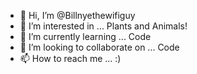 - 👋 Hi, I’m @Billnyethewifiguy
- 👀 I’m interested in ... Plants and Animals!
- 🌱 I’m currently learning ... Code
- 💞️ I’m looking to collaborate on ... Code
- 📫 How to reach me ... :)

<!---
Billnyethewifiguy/Billnyethewifiguy is a ✨ special ✨ repository because its `README.md` (this file) appears on your GitHub profile.
You can click the Preview link to take a look at your changes.
--->
